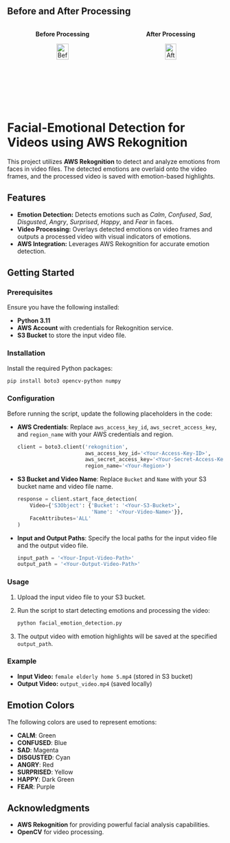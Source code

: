 ## Before and After Processing

<div style="display: flex; justify-content: space-around;">
    <div style="text-align: center;">
        <p><strong>Before Processing</strong></p>
        <img src="[images/before_processing.png](https://github.com/user-attachments/assets/12035454-c530-4903-84d4-6babdf6b52ea)" alt="Before Processing" width="45%">
    </div>
    <div style="text-align: center;">
        <p><strong>After Processing</strong></p>
        <img src="[images/after_processing.png](https://github.com/user-attachments/assets/9c7f6c7c-64ca-4ff0-9a9f-17d00e36f7db)" alt="After Processing" width="45%">
    </div>
</div>

# Facial-Emotional Detection for Videos using AWS Rekognition

This project utilizes **AWS Rekognition** to detect and analyze emotions from faces in video files. The detected emotions are overlaid onto the video frames, and the processed video is saved with emotion-based highlights. 

## Features

- **Emotion Detection:** Detects emotions such as *Calm*, *Confused*, *Sad*, *Disgusted*, *Angry*, *Surprised*, *Happy*, and *Fear* in faces.
- **Video Processing:** Overlays detected emotions on video frames and outputs a processed video with visual indicators of emotions.
- **AWS Integration:** Leverages AWS Rekognition for accurate emotion detection.

## Getting Started

### Prerequisites

Ensure you have the following installed:

- **Python 3.11**
- **AWS Account** with credentials for Rekognition service.
- **S3 Bucket** to store the input video file.

### Installation

Install the required Python packages:

```bash
pip install boto3 opencv-python numpy
```

### Configuration

Before running the script, update the following placeholders in the code:

- **AWS Credentials**: Replace `aws_access_key_id`, `aws_secret_access_key`, and `region_name` with your AWS credentials and region.

    ```python
    client = boto3.client('rekognition',
                          aws_access_key_id='<Your-Access-Key-ID>',
                          aws_secret_access_key='<Your-Secret-Access-Key>',
                          region_name='<Your-Region>')
    ```

- **S3 Bucket and Video Name**: Replace `Bucket` and `Name` with your S3 bucket name and video file name.

    ```python
    response = client.start_face_detection(
        Video={'S3Object': {'Bucket': '<Your-S3-Bucket>',
                            'Name': '<Your-Video-Name>'}},
        FaceAttributes='ALL'
    )
    ```

- **Input and Output Paths**: Specify the local paths for the input video file and the output video file.

    ```python
    input_path = '<Your-Input-Video-Path>'
    output_path = '<Your-Output-Video-Path>'
    ```

### Usage

1. Upload the input video file to your S3 bucket.
2. Run the script to start detecting emotions and processing the video:

    ```bash
    python facial_emotion_detection.py
    ```

3. The output video with emotion highlights will be saved at the specified `output_path`.

### Example

- **Input Video:** `female elderly home 5.mp4` (stored in S3 bucket)
- **Output Video:** `output_video.mp4` (saved locally)

## Emotion Colors

The following colors are used to represent emotions:

- **CALM**: Green
- **CONFUSED**: Blue
- **SAD**: Magenta
- **DISGUSTED**: Cyan
- **ANGRY**: Red
- **SURPRISED**: Yellow
- **HAPPY**: Dark Green
- **FEAR**: Purple

## Acknowledgments

- **AWS Rekognition** for providing powerful facial analysis capabilities.
- **OpenCV** for video processing.
